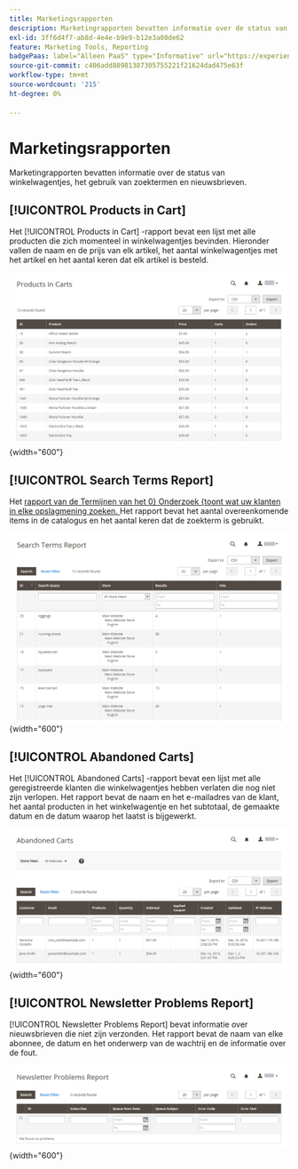 ```yaml
---
title: Marketingsrapporten
description: Marketingrapporten bevatten informatie over de status van winkelwagentjes, het gebruik van zoektermen en nieuwsbrieven.
exl-id: 3ff6d4f7-ab8d-4e4e-b9e9-b12e3a08de62
feature: Marketing Tools, Reporting
badgePaas: label="Alleen PaaS" type="Informative" url="https://experienceleague.adobe.com/nl/docs/commerce/user-guides/product-solutions" tooltip="Is alleen van toepassing op Adobe Commerce op Cloud-projecten (door Adobe beheerde PaaS-infrastructuur) en op projecten in het veld."
source-git-commit: c406add80981387305755221f21624dad475e63f
workflow-type: tm+mt
source-wordcount: '215'
ht-degree: 0%

---
```


# Marketingsrapporten

Marketingrapporten bevatten informatie over de status van winkelwagentjes, het gebruik van zoektermen en nieuwsbrieven.

## [!UICONTROL Products in Cart]

Het [!UICONTROL Products in Cart] -rapport bevat een lijst met alle producten die zich momenteel in winkelwagentjes bevinden. Hieronder vallen de naam en de prijs van elk artikel, het aantal winkelwagentjes met het artikel en het aantal keren dat elk artikel is besteld.

![ Producten in het rapport van de Kar ](./assets/products-in-cart.png){width="600"}

## [!UICONTROL Search Terms Report]

Het [ rapport van de Termijnen van het 0&rbrace; Onderzoek &lbrace;toont wat uw klanten in elke opslagmening zoeken. ](../catalog/search-terms.md#search-terms-report) Het rapport bevat het aantal overeenkomende items in de catalogus en het aantal keren dat de zoekterm is gebruikt.

![ Rapport van de Termijnen van het Onderzoek ](./assets/search-terms.png){width="600"}

## [!UICONTROL Abandoned Carts]

Het [!UICONTROL Abandoned Carts] -rapport bevat een lijst met alle geregistreerde klanten die winkelwagentjes hebben verlaten die nog niet zijn verlopen. Het rapport bevat de naam en het e-mailadres van de klant, het aantal producten in het winkelwagentje en het subtotaal, de gemaakte datum en de datum waarop het laatst is bijgewerkt.

![ Verlaten het Rapport van Havens ](./assets/abandoned-carts.png){width="600"}

## [!UICONTROL Newsletter Problems Report]

[!UICONTROL Newsletter Problems Report] bevat informatie over nieuwsbrieven die niet zijn verzonden. Het rapport bevat de naam van elke abonnee, de datum en het onderwerp van de wachtrij en de informatie over de fout.

![ Rapport van de Problemen van de Nieuwsbrief ](./assets/newsletter-problems.png){width="600"}
